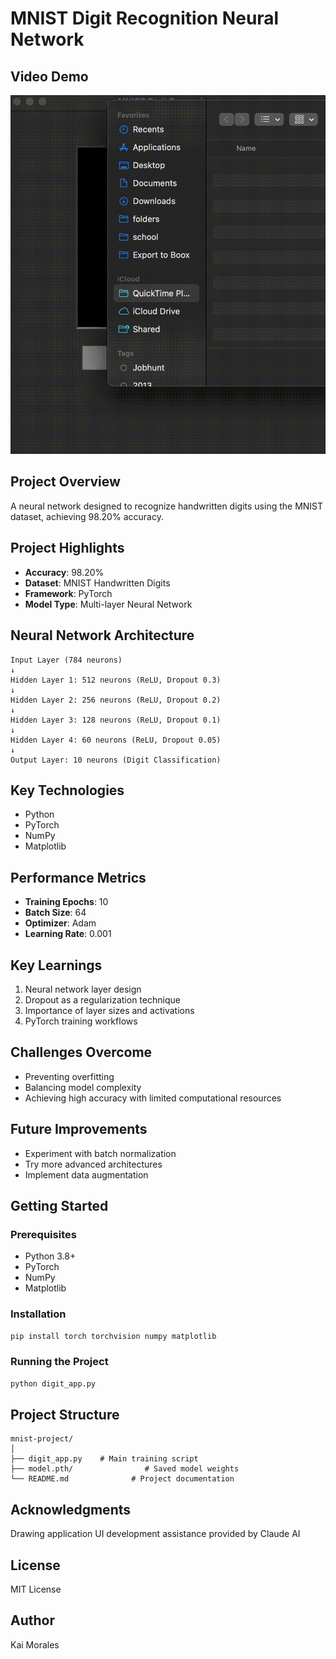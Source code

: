 # MNIST Digit Recognition Neural Network

## Video Demo
![Demo](https://github.com/kaimorales/MNIST-Predictor/blob/main/demo.gif)
## Project Overview
A neural network designed to recognize handwritten digits using the MNIST dataset, achieving 98.20% accuracy.

## Project Highlights
- **Accuracy**: 98.20%
- **Dataset**: MNIST Handwritten Digits
- **Framework**: PyTorch
- **Model Type**: Multi-layer Neural Network

## Neural Network Architecture
```
Input Layer (784 neurons)
↓
Hidden Layer 1: 512 neurons (ReLU, Dropout 0.3)
↓
Hidden Layer 2: 256 neurons (ReLU, Dropout 0.2)
↓
Hidden Layer 3: 128 neurons (ReLU, Dropout 0.1)
↓
Hidden Layer 4: 60 neurons (ReLU, Dropout 0.05)
↓
Output Layer: 10 neurons (Digit Classification)
```

## Key Technologies
- Python
- PyTorch
- NumPy
- Matplotlib

## Performance Metrics
- **Training Epochs**: 10
- **Batch Size**: 64
- **Optimizer**: Adam
- **Learning Rate**: 0.001

## Key Learnings
1. Neural network layer design
2. Dropout as a regularization technique
3. Importance of layer sizes and activations
4. PyTorch training workflows

## Challenges Overcome
- Preventing overfitting
- Balancing model complexity
- Achieving high accuracy with limited computational resources

## Future Improvements
- Experiment with batch normalization
- Try more advanced architectures
- Implement data augmentation

## Getting Started

### Prerequisites
- Python 3.8+
- PyTorch
- NumPy
- Matplotlib

### Installation
```bash
pip install torch torchvision numpy matplotlib
```

### Running the Project
```bash
python digit_app.py
```

## Project Structure
```
mnist-project/
│
├── digit_app.py    # Main training script
├── model.pth/                # Saved model weights
└── README.md              # Project documentation
```
## Acknowledgments
Drawing application UI development assistance provided by Claude AI

## License
MIT License

## Author
Kai Morales
